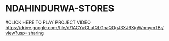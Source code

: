 # NDAHINDURWA-STORES
#CLICK HERE TO PLAY PROJECT VIDEO
https://drive.google.com/file/d/1ACYuCLutQLGnaQ0gJ3XJ6XigWnmymTBr/view?usp=sharing
